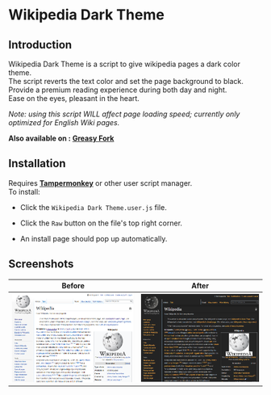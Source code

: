 # Wikipedia Dark Theme

## Introduction

Wikipedia Dark Theme is a script to give wikipedia pages a dark color theme.  
The script reverts the text color and set the page background to black.  
Provide a premium reading experience during both day and night.  
Ease on the eyes, pleasant in the heart.  

_Note: using this script WILL affect page loading speed; currently only optimized for English Wiki pages._

**Also available on : [Greasy Fork](https://greasyfork.org/en/scripts/382833-wikipedia-dark-theme)**  

## Installation

Requires **[Tampermonkey](https://www.tampermonkey.net/)** or other user script manager.  
To install:

* Click the `Wikipedia Dark Theme.user.js` file.

* Click the `Raw` button on the file's top right corner.

* An install page should pop up automatically.


## Screenshots

| **Before**                                   | **After**                                        |
| -------------------------------------------- | ------------------------------------------------ |
| ![A Wikipedia page](/screenshots/before.png) | ![A dark Wikipedia page](/screenshots/after.png) |

 
